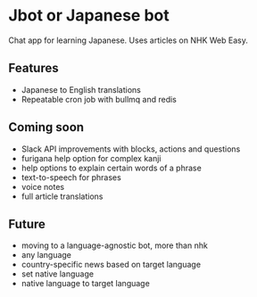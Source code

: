# Jbot or Japanese bot

Chat app for learning Japanese. Uses articles on NHK Web Easy.

## Features

- Japanese to English translations
- Repeatable cron job with bullmq and redis

## Coming soon

- Slack API improvements with blocks, actions and questions
- furigana help option for complex kanji
- help options to explain certain words of a phrase
- text-to-speech for phrases
- voice notes
- full article translations

## Future

- moving to a language-agnostic bot, more than nhk
- any language
- country-specific news based on target language
- set native language
- native language to target language
